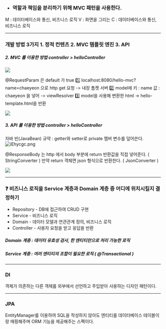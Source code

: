 - ### 역할과 책임을 분리하기 위해 MVC 패턴을 사용한다.
M : 데이터베이스와 통신, 비즈니스 로직
V : 화면을 그리는
C : 데이터베이스와 통신, 비즈니스 로직

---
### 개발 방법 3가지 1. 정적 컨텐츠 2. MVC 템플릿 엔진 3. API

##### 2. MVC 를 이용한 방법 controller > helloController 
![](https://i.imgur.com/JEYHK4A.png)

@RequestParam 은 default 가 true
1️⃣ localhost:8080/hello-mvc?name=chaeyeon 으로 http get 요청 -> 내장 톰켓 서버
2️⃣ model에 키 : name 값 : chaeyeon 을 넣어 -> viewResolver
3️⃣ model을 사용해 변환한 html -> hello-template.html을 반환

![](https://i.imgur.com/I0LAPo7.png)

##### 3. API 를 이용한 방법 controller > helloController 
자바 빈(JavaBean) 규약 : getter와 setter로 private 멤버 변수를 덮어쓴다.
![iEhycgc.png](https://i.imgur.com/iEhycgc.png)

@ResponseBody 는 http 에서 body 부분에 return 반환값을 직접 넣어준다. ( StringConverter )
만약 return 객체면 json 형식으로 반환한다. ( JsonConverter )

![](https://i.imgur.com/HLX8qvh.png)

---
### ❓ 비즈니스 로직을 Service 계층과 Domain 계층 중 어디에 위치시킬지 결정하기
- Repository - DB에 접근하여 CRUD 구현
- Service - 비즈니스 로직 
- Domain - 데이터 모델과 연관관계 정의, 비즈니스 로직
- Controller - 사용자 요청을 받고 응답을 반환
##### Domain 계층 : 데이터 유효성 검사, 한 엔티티만으로 처리 가능한 로직
##### Service 계층 : 여러 엔티티의 조합이 필요한 로직 ( @Transactional )

---
### DI
객체가 의존하는 다른 객체를 외부에서 선언하고 주입받아 사용하는 디자인 패턴이다.

---
### JPA 
EntityManager를 이용하여 SQL을 작성하지 않아도 엔티티를 데이터베이스 테이블이랑 매핑해주며 ORM 기능을 제공해주는 스펙이다.
